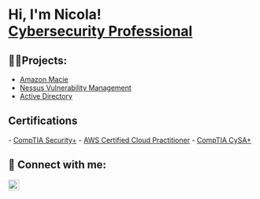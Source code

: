 <h1>Hi, I'm Nicola! <br/><a href="https://www.linkedin.com/in/nicola-maganuco-1161801a6/">Cybersecurity Professional</a></h1>

<h2>👨‍💻Projects:</h2>

- [Amazon Macie](https://github.com/nmaganuco/AWS-Projects/tree/main/Amazon-Macie)
- [Nessus Vulnerability Management](https://github.com/nmaganuco/NessusVulnMgmt)
- [Active Directory](https://github.com/nmaganuco/Active-Directory/blob/main/AD-Lab-Build/README.md)

<h2>Certifications</h2>
- <a href="https://www.credly.com/earner/earned/badge/b79c0362-7510-4183-a422-3c941877e608">CompTIA Security+</a>
- <a href="https://www.credly.com/badges/d02301fc-3ed7-499e-9768-ed3df3cd1105">AWS Certified Cloud Practitioner</a>
- <a href="https://www.credly.com/badges/a2a9ed1d-37bd-4623-a611-b01c7dd83eba">CompTIA CySA+</a>



<h2> 🤳 Connect with me:</h2>

[<img align="left" alt="Nicola Maganuco | LinkedIn" width="22px" src="https://cdn.jsdelivr.net/npm/simple-icons@v3/icons/linkedin.svg" />][linkedin]


[linkedin]: https://www.linkedin.com/in/nicola-maganuco-m-s-1161801a6/
